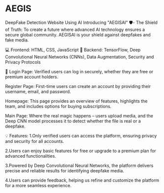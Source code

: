 # AEGIS
DeepFake Detection Website Using AI
Introducing "AEGISAI" 🛡️- The Shield of Truth:
To create a future where advanced AI technology ensures a secure global community. AEGISAI is your shield against deepfakes and fake media.

💻 Frontend: HTML, CSS, JavaScript
🧠 Backend: TensorFlow, Deep Convolutional Neural Networks (CNNs), Data Augmentation, Security and Privacy Protocols

📄 
Login Page: Verified users can log in securely, whether they are free or premium account holders.

Register Page: First-time users can create an account by providing their username, email, and password.

Homepage: This page provides an overview of features, highlights the team, and includes options for buying subscriptions.

Main Page: Where the real magic happens – users upload media, and the Deep CNN model processes it to detect whether the file is real or a deepfake.

💡 Features:
1.Only verified users can access the platform, ensuring privacy and security for all accounts.

2.Users can enjoy basic features for free or upgrade to a premium plan for advanced functionalities.

3.Powered by Deep Convolutional Neural Networks, the platform delivers precise and reliable results for identifying deepfake media.

4.Users can provide feedback, helping us refine and customize the platform for a more seamless experience.
